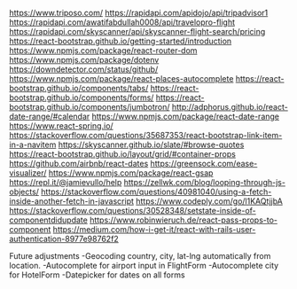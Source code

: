 https://www.triposo.com/
https://rapidapi.com/apidojo/api/tripadvisor1
https://rapidapi.com/awatifabdullah0008/api/travelopro-flight
https://rapidapi.com/skyscanner/api/skyscanner-flight-search/pricing
https://react-bootstrap.github.io/getting-started/introduction
https://www.npmjs.com/package/react-router-dom
https://www.npmjs.com/package/dotenv
https://downdetector.com/status/github/
https://www.npmjs.com/package/react-places-autocomplete
https://react-bootstrap.github.io/components/tabs/
https://react-bootstrap.github.io/components/forms/
https://react-bootstrap.github.io/components/jumbotron/
http://adphorus.github.io/react-date-range/#calendar
https://www.npmjs.com/package/react-date-range
https://www.react-spring.io/
https://stackoverflow.com/questions/35687353/react-bootstrap-link-item-in-a-navitem
https://skyscanner.github.io/slate/#browse-quotes
https://react-bootstrap.github.io/layout/grid/#container-props
https://github.com/airbnb/react-dates
https://greensock.com/ease-visualizer/
https://www.npmjs.com/package/react-gsap
https://repl.it/@jamievullo/help
https://zellwk.com/blog/looping-through-js-objects/
https://stackoverflow.com/questions/40981040/using-a-fetch-inside-another-fetch-in-javascript
https://www.codeply.com/go/l1KAQtjjbA
https://stackoverflow.com/questions/30528348/setstate-inside-of-componentdidupdate
https://www.robinwieruch.de/react-pass-props-to-component
https://medium.com/how-i-get-it/react-with-rails-user-authentication-8977e98762f2


Future adjustments 
-Geocoding country, city, lat-lng automatically from location.
-Autocomplete for airport input in FlightForm
-Autocomplete city for HotelForm
-Datepicker for dates on all forms
